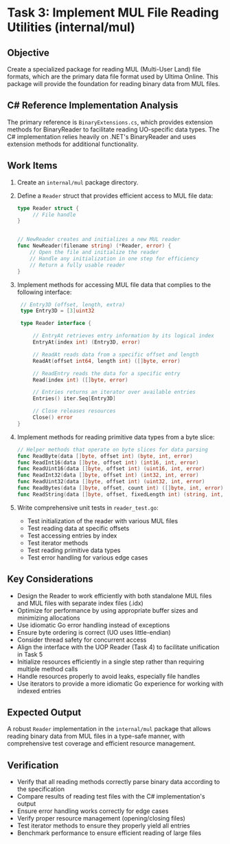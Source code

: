 # Task 3: Implement MUL File Reading Utilities (internal/mul)

## Objective

Create a specialized package for reading MUL (Multi-User Land) file formats, which are the primary data file format used by Ultima Online. This package will provide the foundation for reading binary data from MUL files.

## C# Reference Implementation Analysis

The primary reference is `BinaryExtensions.cs`, which provides extension methods for BinaryReader to facilitate reading UO-specific data types. The C# implementation relies heavily on .NET's BinaryReader and uses extension methods for additional functionality.

## Work Items

1. Create an `internal/mul` package directory.
2. Define a `Reader` struct that provides efficient access to MUL file data:

   ```go
   type Reader struct {
        // File handle
   }


   // NewReader creates and initializes a new MUL reader
   func NewReader(filename string) (*Reader, error) {
       // Open the file and initialize the reader
       // Handle any initialization in one step for efficiency
       // Return a fully usable reader
   }
   ```

3. Implement methods for accessing MUL file data that complies to the following interface:

   ```go
    // Entry3D (offset, length, extra)
    type Entry3D = [3]uint32

    type Reader interface {

        // EntryAt retrieves entry information by its logical index
        EntryAt(index int) (Entry3D, error)

        // ReadAt reads data from a specific offset and length
        ReadAt(offset int64, length int) ([]byte, error)

        // ReadEntry reads the data for a specific entry
        Read(index int) ([]byte, error)

        // Entries returns an iterator over available entries
        Entries() iter.Seq[Entry3D]

        // Close releases resources
        Close() error
   }
   ```

4. Implement methods for reading primitive data types from a byte slice:

   ```go
   // Helper methods that operate on byte slices for data parsing
   func ReadByte(data []byte, offset int) (byte, int, error)
   func ReadInt16(data []byte, offset int) (int16, int, error)
   func ReadUint16(data []byte, offset int) (uint16, int, error)
   func ReadInt32(data []byte, offset int) (int32, int, error)
   func ReadUint32(data []byte, offset int) (uint32, int, error)
   func ReadBytes(data []byte, offset, count int) ([]byte, int, error)
   func ReadString(data []byte, offset, fixedLength int) (string, int, error)
   ```

5. Write comprehensive unit tests in `reader_test.go`:
   - Test initialization of the reader with various MUL files
   - Test reading data at specific offsets
   - Test accessing entries by index
   - Test iterator methods
   - Test reading primitive data types
   - Test error handling for various edge cases

## Key Considerations

- Design the Reader to work efficiently with both standalone MUL files and MUL files with separate index files (.idx)
- Optimize for performance by using appropriate buffer sizes and minimizing allocations
- Use idiomatic Go error handling instead of exceptions
- Ensure byte ordering is correct (UO uses little-endian)
- Consider thread safety for concurrent access
- Align the interface with the UOP Reader (Task 4) to facilitate unification in Task 5
- Initialize resources efficiently in a single step rather than requiring multiple method calls
- Handle resources properly to avoid leaks, especially file handles
- Use iterators to provide a more idiomatic Go experience for working with indexed entries

## Expected Output

A robust `Reader` implementation in the `internal/mul` package that allows reading binary data from MUL files in a type-safe manner, with comprehensive test coverage and efficient resource management.

## Verification

- Verify that all reading methods correctly parse binary data according to the specification
- Compare results of reading test files with the C# implementation's output
- Ensure error handling works correctly for edge cases
- Verify proper resource management (opening/closing files)
- Test iterator methods to ensure they properly yield all entries
- Benchmark performance to ensure efficient reading of large files
